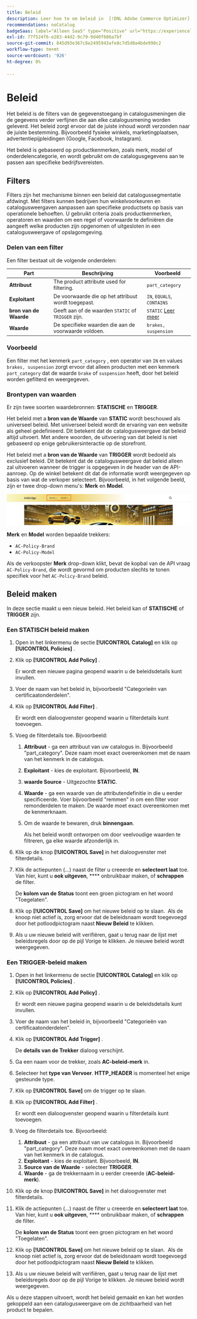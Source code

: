 ```yaml
---
title: Beleid
description: Leer hoe te om beleid in  [!DNL Adobe Commerce Optimizer] tot stand te brengen en te beheren.
recommendations: noCatalog
badgeSaas: label="Alleen SaaS" type="Positive" url="https://experienceleague.adobe.com/en/docs/commerce/user-guides/product-solutions" tooltip="Alleen van toepassing op Adobe Commerce as a Cloud Service- en Adobe Commerce Optimizer-projecten (door Adobe beheerde SaaS-infrastructuur)."
exl-id: 77f524f6-e283-44d2-9c79-9d40f686a7bf
source-git-commit: 845d93e367c8e2495943afe8c7d5d0a4bde990c2
workflow-type: tm+mt
source-wordcount: '926'
ht-degree: 0%

---
```


# Beleid

Het beleid is de filters van de gegevenstoegang in catalogusmeningen die de gegevens verder verfijnen die aan elke catalogusmening worden geleverd. Het beleid zorgt ervoor dat de juiste inhoud wordt verzonden naar de juiste bestemming. Bijvoorbeeld fysieke winkels, marketingplaatsen, advertentiepijpleidingen (Google, Facebook, Instagram).

Het beleid is gebaseerd op productkenmerken, zoals merk, model of onderdelencategorie, en wordt gebruikt om de catalogusgegevens aan te passen aan specifieke bedrijfsvereisten. &#x200B;

## Filters

Filters zijn het mechanisme binnen een beleid dat catalogussegmentatie afdwingt. Met filters kunnen bedrijven hun winkelvoorkeuren en catalogusweergaven aanpassen aan specifieke productsets op basis van operationele behoeften. U gebruikt criteria zoals productkenmerken, operatoren en waarden om een regel of voorwaarde te definiëren die aangeeft welke producten zijn opgenomen of uitgesloten in een catalogusweergave of opslagomgeving.

### Delen van een filter

Een filter bestaat uit de volgende onderdelen:

| Part | Beschrijving | Voorbeeld |
|---|---|---|
| **Attribuut** | The product attribute used for filtering. | `part_category` |
| **Exploitant** | De voorwaarde die op het attribuut wordt toegepast. | `IN`, `EQUALS`, `CONTAINS` |
| **bron van de Waarde** | Geeft aan of de waarden `STATIC` of `TRIGGER` zijn. | `STATIC` [ Leer meer ](#value-source-types) |
| **Waarde** | De specifieke waarden die aan de voorwaarde voldoen. | `brakes, suspension` |

### Voorbeeld

Een filter met het kenmerk `part_category` , een operator van `IN` en values `brakes, suspension` zorgt ervoor dat alleen producten met een kenmerk `part_category` dat de waarde `brake` of `suspension` heeft, door het beleid worden gefilterd en weergegeven.

### Brontypen van waarden

Er zijn twee soorten waardebronnen: **STATISCHE** en **TRIGGER**.

Het beleid met a **bron van de Waarde** van **STATIC** wordt beschouwd als universeel beleid. Met universeel beleid wordt de ervaring van een website als geheel gedefinieerd. Dit betekent dat de catalogusweergave dat beleid altijd uitvoert. Met andere woorden, de uitvoering van dat beleid is niet gebaseerd op enige gebruikersinteractie op de storefront.

Het beleid met a **bron van de Waarde** van **TRIGGER** wordt bedoeld als exclusief beleid. Dit betekent dat de catalogusweergave dat beleid alleen zal uitvoeren wanneer de trigger is opgegeven in de header van de API-aanroep. Op de winkel betekent dit dat de informatie wordt weergegeven op basis van wat de verkoper selecteert. Bijvoorbeeld, in het volgende beeld, zijn er twee drop-down menu&#39;s: **Merk** en **Model**.

![ Trigger waardebron op storefront ](../assets/policy-trigger.png)

**Merk** en **Model** worden bepaalde trekkers:

- `AC-Policy-Brand`
- `AC-Policy-Model`

Als de verkoopster **Merk** drop-down klikt, bevat de kopbal van de API vraag `AC-Policy-Brand`, die wordt gevormd om producten slechts te tonen specifiek voor het `AC-Policy-Brand` beleid.

## Beleid maken

In deze sectie maakt u een nieuw beleid. Het beleid kan of **STATISCHE** of **TRIGGER** zijn.

### Een STATISCH beleid maken

1. Open in het linkermenu de sectie **[!UICONTROL Catalog]** en klik op **[!UICONTROL Policies]** .

1. Klik op **[!UICONTROL Add Policy]** .

   Er wordt een nieuwe pagina geopend waarin u de beleidsdetails kunt invullen. &#x200B;

1. Voer de naam van het beleid in, bijvoorbeeld &quot;Categorieën van certificaatonderdelen&quot;.

1. Klik op **[!UICONTROL Add Filter]** .

   Er wordt een dialoogvenster geopend waarin u filterdetails kunt toevoegen.

1. Voeg de filterdetails toe. Bijvoorbeeld:

   1. **Attribuut** - ga een attribuut van uw catalogus in. Bijvoorbeeld &quot;part_category&quot;. Deze naam moet exact overeenkomen met de naam van het kenmerk in de catalogus.
   1. **Exploitant** - kies de exploitant. Bijvoorbeeld, **IN**. &#x200B;
   1. **waarde Source** - Uitgezochte **STATIC**. &#x200B;
   1. **Waarde** - ga een waarde van de attributendefinitie in die u eerder specificeerde. Voer bijvoorbeeld &quot;remmen&quot; in om een filter voor remonderdelen te maken. &#x200B;De waarde moet exact overeenkomen met de kenmerknaam.
   1. Om de waarde te bewaren, druk **binnengaan**.

      Als het beleid wordt ontworpen om door veelvoudige waarden te filtreren, ga elke waarde afzonderlijk in.

1. Klik op de knop **[!UICONTROL Save]** in het dialoogvenster met filterdetails. &#x200B;

1. Klik de actiepunten (...) naast de filter u creeerde en **selecteert laat** toe. Van hier, kunt u **ook uitgeven**, **** onbruikbaar maken, of **schrappen** de filter.

   De **kolom van de Status** toont een groen pictogram en het woord &quot;Toegelaten&quot;.

1. Klik op **[!UICONTROL Save]** om het nieuwe beleid op te slaan. &#x200B; Als de knoop niet actief is, zorg ervoor dat de beleidsnaam wordt toegevoegd door het potloodpictogram naast **Nieuw Beleid** te klikken.

1. Als u uw nieuwe beleid wilt verifiëren, gaat u terug naar de lijst met beleidsregels door op de pijl Vorige te klikken. &#x200B;Je nieuwe beleid wordt weergegeven.

### Een TRIGGER-beleid maken

1. Open in het linkermenu de sectie **[!UICONTROL Catalog]** en klik op **[!UICONTROL Policies]** .

1. Klik op **[!UICONTROL Add Policy]** .

   Er wordt een nieuwe pagina geopend waarin u de beleidsdetails kunt invullen. &#x200B;

1. Voer de naam van het beleid in, bijvoorbeeld &quot;Categorieën van certificaatonderdelen&quot;.

1. Klik op **[!UICONTROL Add Trigger]** .

   De **details van de Trekker** dialoog verschijnt.

1. Ga een naam voor de trekker, zoals **AC-beleid-merk** in.

1. Selecteer het **type van Vervoer**. **HTTP_HEADER** is momenteel het enige gesteunde type.

1. Klik op **[!UICONTROL Save]** om de trigger op te slaan.

1. Klik op **[!UICONTROL Add Filter]** .

   Er wordt een dialoogvenster geopend waarin u filterdetails kunt toevoegen.

1. Voeg de filterdetails toe. Bijvoorbeeld:

   1. **Attribuut** - ga een attribuut van uw catalogus in. Bijvoorbeeld &quot;part_category&quot;. Deze naam moet exact overeenkomen met de naam van het kenmerk in de catalogus.
   1. **Exploitant** - kies de exploitant. Bijvoorbeeld, **IN**. &#x200B;
   1. **Source van de Waarde** - selecteer **TRIGGER**. &#x200B;
   1. **Waarde** - ga de trekkernaam in u eerder creeerde (**AC-beleid-merk**).

1. Klik op de knop **[!UICONTROL Save]** in het dialoogvenster met filterdetails. &#x200B;

1. Klik de actiepunten (...) naast de filter u creeerde en **selecteert laat** toe. Van hier, kunt u **ook uitgeven**, **** onbruikbaar maken, of **schrappen** de filter.

   De **kolom van de Status** toont een groen pictogram en het woord &quot;Toegelaten&quot;.

1. Klik op **[!UICONTROL Save]** om het nieuwe beleid op te slaan. &#x200B; Als de knoop niet actief is, zorg ervoor dat de beleidsnaam wordt toegevoegd door het potloodpictogram naast **Nieuw Beleid** te klikken.

1. Als u uw nieuwe beleid wilt verifiëren, gaat u terug naar de lijst met beleidsregels door op de pijl Vorige te klikken. &#x200B;Je nieuwe beleid wordt weergegeven.

Als u deze stappen uitvoert, wordt het beleid gemaakt en kan het worden gekoppeld aan een catalogusweergave om de zichtbaarheid van het product te bepalen.
